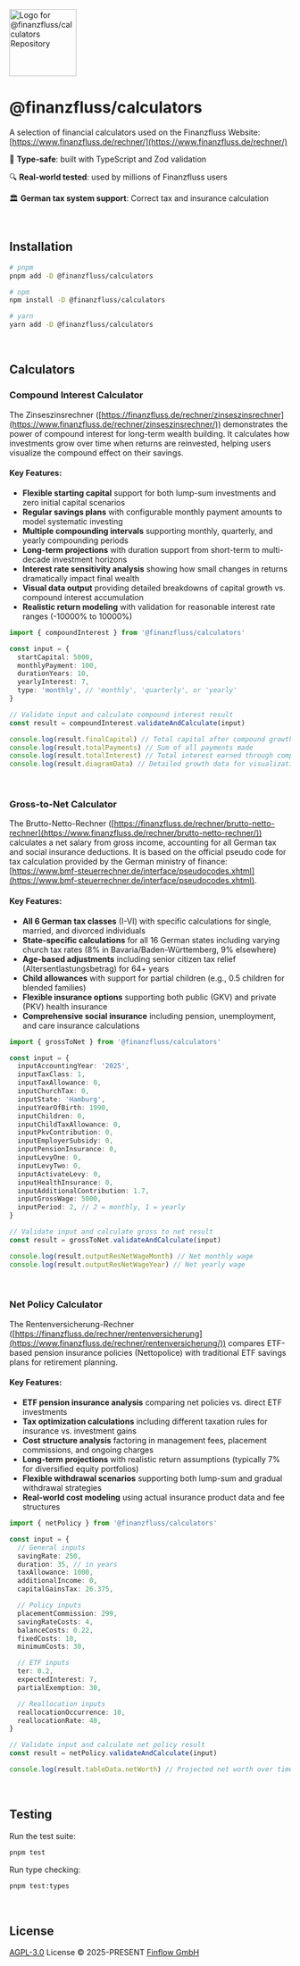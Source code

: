  <img src="./.github/calculators-icon.svg" alt="Logo for @finanzfluss/calculators Repository" width="120" height="120">

# @finanzfluss/calculators

A selection of financial calculators used on the Finanzfluss Website: [https://www.finanzfluss.de/rechner/](https://www.finanzfluss.de/rechner/)

🎯 **Type-safe**: built with TypeScript and Zod validation

🔍 **Real-world tested**: used by millions of Finanzfluss users

🏛️ **German tax system support**: Correct tax and insurance calculation

<br />

## Installation

```bash
# pnpm
pnpm add -D @finanzfluss/calculators

# npm
npm install -D @finanzfluss/calculators

# yarn
yarn add -D @finanzfluss/calculators
```

<br />

## Calculators

### Compound Interest Calculator

The Zinseszinsrechner ([https://finanzfluss.de/rechner/zinseszinsrechner](https://www.finanzfluss.de/rechner/zinseszinsrechner/)) demonstrates the power of compound interest for long-term wealth building. It calculates how investments grow over time when returns are reinvested, helping users visualize the compound effect on their savings.

#### Key Features:

- **Flexible starting capital** support for both lump-sum investments and zero initial capital scenarios
- **Regular savings plans** with configurable monthly payment amounts to model systematic investing
- **Multiple compounding intervals** supporting monthly, quarterly, and yearly compounding periods
- **Long-term projections** with duration support from short-term to multi-decade investment horizons
- **Interest rate sensitivity analysis** showing how small changes in returns dramatically impact final wealth
- **Visual data output** providing detailed breakdowns of capital growth vs. compound interest accumulation
- **Realistic return modeling** with validation for reasonable interest rate ranges (-10000% to 10000%)

```ts
import { compoundInterest } from '@finanzfluss/calculators'

const input = {
  startCapital: 5000,
  monthlyPayment: 100,
  durationYears: 10,
  yearlyInterest: 7,
  type: 'monthly', // 'monthly', 'quarterly', or 'yearly'
}

// Validate input and calculate compound interest result
const result = compoundInterest.validateAndCalculate(input)

console.log(result.finalCapital) // Total capital after compound growth
console.log(result.totalPayments) // Sum of all payments made
console.log(result.totalInterest) // Total interest earned through compounding
console.log(result.diagramData) // Detailed growth data for visualization
```

<br />

### Gross-to-Net Calculator

The Brutto-Netto-Rechner ([https://finanzfluss.de/rechner/brutto-netto-rechner](https://www.finanzfluss.de/rechner/brutto-netto-rechner/)) calculates a net salary from gross income, accounting for all German tax and social insurance deductions. It is based on the official pseudo code for tax calculation provided by the German ministry of finance: [https://www.bmf-steuerrechner.de/interface/pseudocodes.xhtml](https://www.bmf-steuerrechner.de/interface/pseudocodes.xhtml).

#### Key Features:

- **All 6 German tax classes** (I-VI) with specific calculations for single, married, and divorced individuals
- **State-specific calculations** for all 16 German states including varying church tax rates (8% in Bavaria/Baden-Württemberg, 9% elsewhere)
- **Age-based adjustments** including senior citizen tax relief (Altersentlastungsbetrag) for 64+ years
- **Child allowances** with support for partial children (e.g., 0.5 children for blended families)
- **Flexible insurance options** supporting both public (GKV) and private (PKV) health insurance
- **Comprehensive social insurance** including pension, unemployment, and care insurance calculations

```ts
import { grossToNet } from '@finanzfluss/calculators'

const input = {
  inputAccountingYear: '2025',
  inputTaxClass: 1,
  inputTaxAllowance: 0,
  inputChurchTax: 0,
  inputState: 'Hamburg',
  inputYearOfBirth: 1990,
  inputChildren: 0,
  inputChildTaxAllowance: 0,
  inputPkvContribution: 0,
  inputEmployerSubsidy: 0,
  inputPensionInsurance: 0,
  inputLevyOne: 0,
  inputLevyTwo: 0,
  inputActivateLevy: 0,
  inputHealthInsurance: 0,
  inputAdditionalContribution: 1.7,
  inputGrossWage: 5000,
  inputPeriod: 2, // 2 = monthly, 1 = yearly
}

// Validate input and calculate gross to net result
const result = grossToNet.validateAndCalculate(input)

console.log(result.outputResNetWageMonth) // Net monthly wage
console.log(result.outputResNetWageYear) // Net yearly wage
```

<br />

### Net Policy Calculator

The Rentenversicherung-Rechner ([https://finanzfluss.de/rechner/rentenversicherung](https://www.finanzfluss.de/rechner/rentenversicherung/)) compares ETF-based pension insurance policies (Nettopolice) with traditional ETF savings plans for retirement planning.

#### Key Features:

- **ETF pension insurance analysis** comparing net policies vs. direct ETF investments
- **Tax optimization calculations** including different taxation rules for insurance vs. investment gains
- **Cost structure analysis** factoring in management fees, placement commissions, and ongoing charges
- **Long-term projections** with realistic return assumptions (typically 7% for diversified equity portfolios)
- **Flexible withdrawal scenarios** supporting both lump-sum and gradual withdrawal strategies
- **Real-world cost modeling** using actual insurance product data and fee structures

```ts
import { netPolicy } from '@finanzfluss/calculators'

const input = {
  // General inputs
  savingRate: 250,
  duration: 35, // in years
  taxAllowance: 1000,
  additionalIncome: 0,
  capitalGainsTax: 26.375,

  // Policy inputs
  placementCommission: 299,
  savingRateCosts: 4,
  balanceCosts: 0.22,
  fixedCosts: 10,
  minimumCosts: 30,

  // ETF inputs
  ter: 0.2,
  expectedInterest: 7,
  partialExemption: 30,

  // Reallocation inputs
  reallocationOccurrence: 10,
  reallocationRate: 40,
}

// Validate input and calculate net policy result
const result = netPolicy.validateAndCalculate(input)

console.log(result.tableData.netWorth) // Projected net worth over time
```

<br />

## Testing

Run the test suite:

```bash
pnpm test
```

Run type checking:

```bash
pnpm test:types
```

<br />

## License

[AGPL-3.0](./LICENSE) License © 2025-PRESENT [Finflow GmbH](https://www.finanzfluss.de/impressum/)
